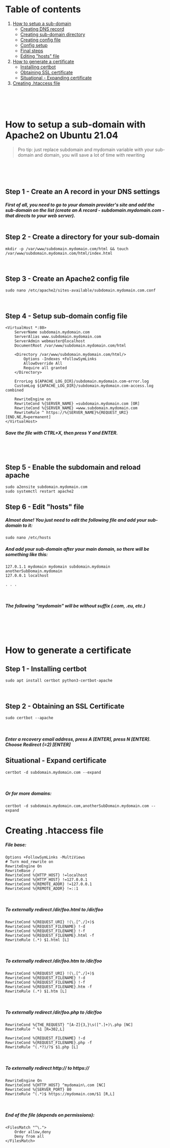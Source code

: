 # Table of contents

1. [How to setup a sub-domain](https://github.com/DaRealAdalbertBro/Templates/edit/main/apache2/README.md#how-to-setup-a-sub-domain-with-apache2-on-ubuntu-2104)
   - [Creating DNS record](https://github.com/DaRealAdalbertBro/Templates/edit/main/apache2/README.md#step-1---create-an-a-record-in-your-dns-settings)
   - [Creating sub-domain directory](https://github.com/DaRealAdalbertBro/Templates/tree/main/apache2#step-2---create-a-directory-for-your-sub-domain)
   - [Creating config file](https://github.com/DaRealAdalbertBro/Templates/tree/main/apache2#step-3---create-an-apache2-config-file)
   - [Config setup](https://github.com/DaRealAdalbertBro/Templates/tree/main/apache2#step-4---setup-sub-domain-config-file)
   - [Final steps](https://github.com/DaRealAdalbertBro/Templates/tree/main/apache2#step-5---enable-the-subdomain-and-reload-apache)
   - [Editing "hosts" file](https://github.com/DaRealAdalbertBro/Templates/tree/main/apache2#step-6---edit-hosts-file)
2. [How to generate a certificate](https://github.com/DaRealAdalbertBro/Templates/tree/main/apache2#how-to-generate-a-certificate)
   - [Installing certbot](https://github.com/DaRealAdalbertBro/Templates/tree/main/apache2#step-1---installing-certbot)
   - [Obtaining SSL certificate](https://github.com/DaRealAdalbertBro/Templates/tree/main/apache2#step-2---obtaining-an-ssl-certificate)
   - [Situational - Expanding certificate](https://github.com/DaRealAdalbertBro/Templates/tree/main/apache2#situational---expand-certificate)
2. [Creating .htaccess file](https://github.com/DaRealAdalbertBro/Templates/tree/main/apache2#creating-htaccess-file)


<br /><br /><br />

# How to setup a sub-domain with Apache2 on Ubuntu 21.04
> Pro tip: just replace subdomain and mydomain variable with your sub-domain and domain, you will save a lot of time with rewriting

<br /><br /><br />

## Step 1 - Create an A record in your DNS settings
##### First of all, you need to go to your domain provider's site and add the sub-domain on the list (create an A record - subdomain.mydomain.com - that directs to your web server).<br /><br />

## Step 2 - Create a directory for your sub-domain
```
mkdir -p /var/www/subdomain.mydomain.com/html && touch /var/www/subdomain.mydomain.com/html/index.html
```
<br />

## Step 3 - Create an Apache2 config file
```
sudo nano /etc/apache2/sites-available/subdomain.mydomain.com.conf
```
<br />

## Step 4 - Setup sub-domain config file
```
<VirtualHost *:80>
    ServerName subdomain.mydomain.com
    ServerAlias www.subdomain.mydomain.com
    ServerAdmin webmaster@localhost
    DocumentRoot /var/www/subdomain.mydomain.com/html

    <Directory /var/www/subdomain.mydomain.com/html/>
        Options -Indexes +FollowSymLinks
        AllowOverride All
        Require all granted
    </Directory>

    ErrorLog ${APACHE_LOG_DIR}/subdomain.mydomain.com-error.log
    CustomLog ${APACHE_LOG_DIR}/subdomain.mydomain.com-access.log combined
    
    RewriteEngine on
    RewriteCond %{SERVER_NAME} =subdomain.mydomain.com [OR]
    RewriteCond %{SERVER_NAME} =www.subdomain.mydomain.com
    RewriteRule ^ https://%{SERVER_NAME}%{REQUEST_URI} [END,NE,R=permanent]
</VirtualHost>
```
##### Save the file with CTRL+X, then press Y and ENTER.
<br /><br />
## Step 5 - Enable the subdomain and reload apache
```
sudo a2ensite subdomain.mydomain.com
sudo systemctl restart apache2
```

## Step 6 - Edit "hosts" file

##### Almost done! You just need to edit the following file and add your sub-domain to it:

```
sudo nano /etc/hosts
```

##### And add your sub-domain after your main domain, so there will be something like this:

```
127.0.1.1 mydomain mydomain subdomain.mydomain anotherSubDomain.mydomain
127.0.0.1 localhost

. . .
```
<br />

##### The following "mydomain" will be without suffix (.com, .eu, etc.)

<br /><br /><br />

# How to generate a certificate

## Step 1 - Installing certbot

```
sudo apt install certbot python3-certbot-apache
```

<br />

## Step 2 - Obtaining an SSL Certificate

```
sudo certbot --apache
```

<br />

##### Enter a recovery email address, press A [ENTER], press N [ENTER]. Choose Redirect (=2) [ENTER]

## Situational - Expand certificate

```
certbot -d subdomain.mydomain.com --expand
```

<br />

##### Or for more domains:

```
certbot -d subdomain.mydomain.com,anotherSubDomain.mydomain.com --expand
```

# Creating .htaccess file

##### File base:

```
Options +FollowSymLinks -MultiViews
# Turn mod_rewrite on
RewriteEngine On
RewriteBase /
RewriteCond %{HTTP_HOST} !=localhost
RewriteCond %{HTTP_HOST} !=127.0.0.1
RewriteCond %{REMOTE_ADDR} !=127.0.0.1
RewriteCond %{REMOTE_ADDR} !=::1
```

<br />

##### To externally redirect /dir/foo.html to /dir/foo

```
RewriteCond %{REQUEST_URI} !(\.[^./]+)$
RewriteCond %{REQUEST_FILENAME} !-d
RewriteCond %{REQUEST_FILENAME} !-f
RewriteCond %{REQUEST_FILENAME}.html -f
RewriteRule (.*) $1.html [L]
```

<br />

##### To externally redirect /dir/foo.htm to /dir/foo

```
RewriteCond %{REQUEST_URI} !(\.[^./]+)$
RewriteCond %{REQUEST_FILENAME} !-d
RewriteCond %{REQUEST_FILENAME} !-f
RewriteCond %{REQUEST_FILENAME}.htm -f
RewriteRule (.*) $1.htm [L]
```

<br />

##### To externally redirect /dir/foo.php to /dir/foo

```
RewriteCond %{THE_REQUEST} ^[A-Z]{3,}\s([^.]+)\.php [NC]
RewriteRule ^ %1 [R=302,L]

RewriteCond %{REQUEST_FILENAME} !-d
RewriteCond %{REQUEST_FILENAME}.php -f
RewriteRule ^(.*?)/?$ $1.php [L]
```

<br />

##### To externally redirect http:// to https://

```
RewriteEngine On
RewriteCond %{HTTP_HOST} ^mydomain\.com [NC]
RewriteCond %{SERVER_PORT} 80
RewriteRule ^(.*)$ https://mydomain.com/$1 [R,L]
```

<br />

##### End of the file (depends on permissions):

```
<FilesMatch "^\.">
    Order allow,deny
    Deny from all
</FilesMatch>
```

